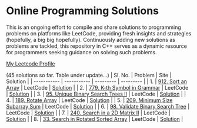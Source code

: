# Online Programming Solutions

This is an ongoing effort to compile and share solutions to programming problems on platforms like LeetCode, providing fresh insights and strategies (hopefully, a big big hopefully). Continuously adding new solutions as problems are tackled, this repository in C++ serves as a dynamic resource for programmers seeking guidance on solving such problems.

[My Leetcode Profile](https://leetcode.com/abhishekaudupa/)

(45 solutions so far. Table under update...)
| Sl. No. | Problem | Site | Solution |
| ----------- | ----------- | --------- | --------- |
| 1. | [912. Sort an Array](https://leetcode.com/problems/sort-an-array/description/) | LeetCode | [Solution](https://github.com/abhishekaudupa/Online-Programming-Solutions/commit/590a6d58ea5b1fc894484bf727cdfe4813177568) |
| 2. | [779. K-th Symbol in Grammar](https://leetcode.com/problems/k-th-symbol-in-grammar/description/) | LeetCode | [Solution](https://github.com/abhishekaudupa/Online-Programming-Solutions/commit/7b8d95fa0c8c8c622ddba2b836a232a7dfb3c9e6) |
| 3. | [95. Unique Binary Search Trees II](https://leetcode.com/problems/unique-binary-search-trees-ii/description/) | LeetCode | [Solution](https://github.com/abhishekaudupa/Online-Programming-Solutions/commit/f5b378ff0f321809976fb623d7b6abcf44275c22) |
| 4. | [189. Rotate Array](https://leetcode.com/problems/rotate-array/description/) | LeetCode | [Solution](https://github.com/abhishekaudupa/Online-Programming-Solutions/commit/ccb77cb2ff4b30787110ad4fa71e10f035b7b128) |
| 5. | [209. Minimum Size Subarray Sum](https://leetcode.com/problems/minimum-size-subarray-sum/description/) | LeetCode | [Solution](https://github.com/abhishekaudupa/Online-Programming-Solutions/commit/ccb77cb2ff4b30787110ad4fa71e10f035b7b128) |
| 6. | [98. Validate Binary Search Tree](https://leetcode.com/problems/validate-binary-search-tree/) | LeetCode | [Solution](https://github.com/abhishekaudupa/Online-Programming-Solutions/commit/decf1d71ff2fbbfb5e79c8edb6ca8e967a873dad) |
| 7. | [240. Search in a 2D Matrix II](https://leetcode.com/problems/search-a-2d-matrix-ii/description/) | LeetCode | [Solution](https://github.com/abhishekaudupa/Online-Programming-Solutions/commit/416474de71ce12f0a57cbb5d4f213ab866cd165f) |
| 8. | [33. Search in Rotated Sorted Array](https://leetcode.com/problems/search-in-rotated-sorted-array/description/) | LeetCode | [Solution](https://github.com/abhishekaudupa/Online-Programming-Solutions/commit/b4c87b896ac1d9fb4c9e20e1e38dd65bd33a58f8) |
